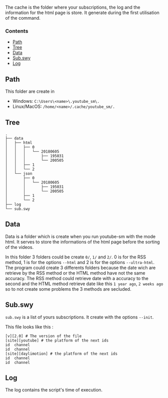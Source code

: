 The cache is the folder where your subscriptions, the log and the information for the html page is store. It generate during the first utilisation of the command.

### Contents

- [Path](#path)
- [Tree](#Tree)
- [Data](#data)
- [Sub.swy](#sub.swy)
- [Log](#log)


## Path
This folder are create in 
- Windows: ` C:\Users\<name>\.youtube_sm\. `
- Linux/MacOS: `/home/<name>/.cache/youtube_sm/.`

## Tree
```
.
├── data
│   ├── html
│   │   ├── 0
│   │   │   └── 20180605
│   │   │       ├── 195031
│   │   │       └── 200505
│   │   ├── 1
│   │   └── 2
│   └── json
│       ├── 0
│       │   └── 20180605
│       │       ├── 195031
│       │       └── 200505
│       ├── 1
│       └── 2
├── log
└── sub.swy
```

## Data
Data is a folder which is create when you run youtube-sm with the mode html. It serves to store the informations of the html page before the sorting of the videos.

In this folder 3 folders could be create `0/`, `1/` and `2/`. 0 is for the RSS method, 1 is for the options `--html` and 2 is for the options `--ultra-html`. The program could create 3 differents folders because the date wich are retrieve by the RSS method or the HTML method have not the same accuracy. The RSS method could retrieve date with a accuracy to the second and the HTML method retrieve date like this `1 year ago`, `2 weeks ago` so to not create some problems the 3 methods are secluded.

## Sub.swy
`sub.swy` is a list of yours subscriptions. It create with the options `--init`.

This file looks like this :
```
[v][2.0] # The version of the file
[site][youtube] # the platform of the next ids
id	channel
id	channel
[site][daylimotion] # the platform of the next ids
id	channel
id	channel
```

## Log
The log contains the script's time of execution.